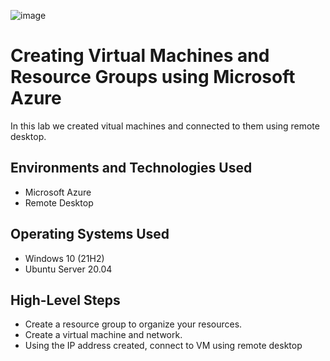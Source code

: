 
![image](https://github.com/user-attachments/assets/37f892d8-1a87-457d-88a1-e2364603d211)


<h1>Creating Virtual Machines and Resource Groups using Microsoft Azure</h1>
In this lab we created vitual machines and connected to them using remote desktop.<br />



<h2>Environments and Technologies Used</h2>

- Microsoft Azure 
- Remote Desktop

<h2>Operating Systems Used </h2>

- Windows 10 (21H2)
- Ubuntu Server 20.04

<h2>High-Level Steps</h2>

- Create a resource group to organize your resources.
- Create a virtual machine and network.
- Using the IP address created, connect to VM using remote desktop


  
